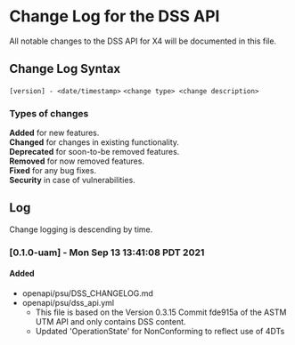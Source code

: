 # Change Log for the DSS API
All notable changes to the DSS API for X4 will be documented in this file.

## Change Log Syntax
``[version] - <date/timestamp>``
``<change type> <change description>``

### Types of changes
__Added__ for new features.  
__Changed__ for changes in existing functionality.  
__Deprecated__ for soon-to-be removed features.  
__Removed__ for now removed features.  
__Fixed__ for any bug fixes.  
__Security__ in case of vulnerabilities.  

## Log
Change logging is descending by time.

### [0.1.0-uam] - Mon Sep 13 13:41:08 PDT 2021
#### Added
- openapi/psu/DSS_CHANGELOG.md
- openapi/psu/dss_api.yml
    - This file is based on the Version 0.3.15 Commit fde915a of the ASTM UTM API and only contains DSS content.
    - Updated 'OperationState' for NonConforming to reflect use of 4DTs

